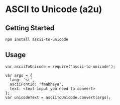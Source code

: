 # ASCII to Unicode (a2u)

## Getting Started

```
npm install ascii-to-unicode
```

## Usage

```
var asciiToUnicode = require('ascii-to-unicode');

var args = {
  lang: 'si',
  asciiFontId: 'fmabhaya',
  text: <text input you need to convert>
};
var unicodeText = asciiToUnicode.convert(args);
```
